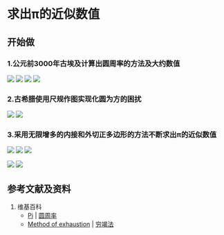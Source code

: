# 求出π的近似数值

## 开始做

### 1.公元前3000年古埃及计算出圆周率的方法及大约数值
![](/images/欧几里得几何/三角学/圆周率/求出π的近似数值/1a1.jpg)
![](/images/欧几里得几何/三角学/圆周率/求出π的近似数值/1a2.jpg)
![](/images/欧几里得几何/三角学/圆周率/求出π的近似数值/1a3.jpg)
![](/images/欧几里得几何/三角学/圆周率/求出π的近似数值/1a4.jpg)

### 2.古希腊使用尺规作图实现化圆为方的困扰
![](/images/欧几里得几何/三角学/圆周率/求出π的近似数值/2a1.jpg)
![](/images/欧几里得几何/三角学/圆周率/求出π的近似数值/2a2.jpg)

### 3.采用无限增多的内接和外切正多边形的方法不断求出π的近似数值
![](/images/欧几里得几何/三角学/圆周率/求出π的近似数值/3a1.jpg)
![](/images/欧几里得几何/三角学/圆周率/求出π的近似数值/3a2.jpg)
![](/images/欧几里得几何/三角学/圆周率/求出π的近似数值/3a3.jpg)

![](/images/欧几里得几何/三角学/圆周率/求出π的近似数值/4a1.jpg)
![](/images/欧几里得几何/三角学/圆周率/求出π的近似数值/4a2.jpg)

## 参考文献及资料

1. 维基百科
	- [Pi](https://en.wikipedia.org/wiki/Pi) | [圆周率](https://zh.wikipedia.org/wiki/%E5%9C%93%E5%91%A8%E7%8E%87) 
	- [Method of exhaustion](https://en.wikipedia.org/wiki/Method_of_exhaustion) | [穷竭法](https://zh.wikipedia.org/wiki/穷竭法) 	
